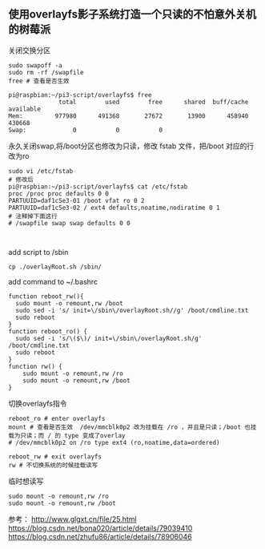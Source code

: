 ## 使用overlayfs影子系统打造一个只读的不怕意外关机的树莓派
关闭交换分区
```
sudo swapoff -a
sudo rm -rf /swapfile
free # 查看是否生效

pi@raspbian:~/pi3-script/overlayfs$ free
              total        used        free      shared  buff/cache   available
Mem:         977980      491368       27672       13900      458940      430668
Swap:             0           0           0

```
永久关闭swap,将/boot分区也修改为只读，修改 fstab 文件，把/boot 对应的行改为ro
```
sudo vi /etc/fstab
# 修改后
pi@raspbian:~/pi3-script/overlayfs$ cat /etc/fstab
proc /proc proc defaults 0 0
PARTUUID=daf1c5e3-01 /boot vfat ro 0 2
PARTUUID=daf1c5e3-02 / ext4 defaults,noatime,nodiratime 0 1
# 注释掉下面这行
# /swapfile swap swap defaults 0 0



```
add script to /sbin
```
cp ./overlayRoot.sh /sbin/
```
add command to ~/.bashrc
```
function reboot_rw(){
  sudo mount -o remount,rw /boot
  sudo sed -i 's/ init=\/sbin\/overlayRoot.sh//g' /boot/cmdline.txt
  sudo reboot
}
function reboot_ro() {
  sudo sed -i 's/\($\)/ init=\/sbin\/overlayRoot.sh/g' /boot/cmdline.txt
  sudo reboot
}
function rw() {
    sudo mount -o remount,rw /ro
    sudo mount -o remount,rw /boot
}
```
切换overlayfs指令
```
reboot_ro # enter overlayfs
mount # 查看是否生效  /dev/mmcblk0p2 改为挂载在 /ro ，并且是只读；/boot 也挂载为只读；而 / 的 type 变成了overlay
# /dev/mmcblk0p2 on /ro type ext4 (ro,noatime,data=ordered) 

reboot_rw # exit overlayfs
rw # 不切换系统的时候挂载读写
```
临时想读写
```
sudo mount -o remount,rw /ro
sudo mount -o remount,rw /boot
```

参考：
http://www.glgxt.cn/file/25.html
https://blog.csdn.net/bona020/article/details/79039410
https://blog.csdn.net/zhufu86/article/details/78906046
